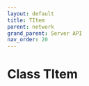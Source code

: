 ```yaml
---
layout: default
title: TItem
parent: network
grand_parent: Server API
nav_order: 20
---
```


# Class TItem

